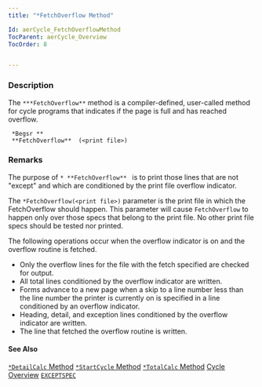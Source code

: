 ```yaml
---
title: "*FetchOverflow Method"

Id: aerCycle_FetchOverflowMethod
TocParent: aerCycle_Overview
TocOrder: 8


---
```


### Description
The ``` ***FetchOverflow** ``` method is a compiler-defined, user-called method for cycle programs that indicates if the page is full and has reached overflow. 

```
 *Begsr ** 
 **FetchOverflow**  (<print file>)
```

### Remarks
The purpose of ```* **FetchOverflow** ``` is to print those lines that are not "except" and which are conditioned by the print file overflow indicator. 

The ```*FetchOverflow(<print file>)``` parameter is the print file in which the FetchOverflow should happen. This parameter will cause ```FetchOverflow``` to happen only over those specs that belong to the print file. No other print file specs should be tested nor printed. 

The following operations occur when the overflow indicator is on and the overflow routine is fetched. 

- Only the overflow lines for the file with the fetch specified are checked for
                output.
- All total lines conditioned by the overflow indicator are written.
- Forms advance to a new page when a skip to a line number less than the line
                number the printer is currently on is specified in a line conditioned by an
                overflow indicator.
- Heading, detail, and exception lines conditioned by the overflow indicator are
                written.
- The line that fetched the overflow routine is written.

#### See Also
[```*DetailCalc``` Method](aerCycle_DetailCalcMethod.html)
[```*StartCycle``` Method](aerCycle_StartCycleMethod.html)
[```*TotalCalc``` Method](aerCycle_TotalCalcMethod.html)
[Cycle Overview](aerCycle_Overview.html)
[```EXCEPTSPEC```](EXCEPTSPEC.html) 
